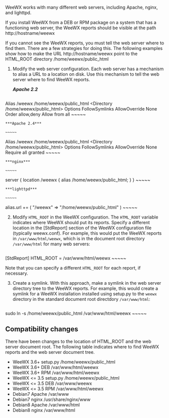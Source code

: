 WeeWX works with many different web servers, including Apache, nginx, and lighttpd.

If you install WeeWX from a DEB or RPM package on a system that has a functioning web server, the WeeWX reports should be visible at the path http://hostname/weewx

If you cannot see the WeeWX reports, you must tell the web server where to find them.  There are a few strategies for doing this.  The following examples show how to make the URL http://hostname/weewx point to the HTML_ROOT directory /home/weewx/public_html

1. Modify the web server configuration.  Each web server has a mechanism to alias a URL to a location on disk.  Use this mechanism to tell the web server where to find WeeWX reports.

    ***Apache 2.2***

    ~~~~~
Alias /weewx /home/weewx/public_html
<Directory /home/weewx/public_html>
  Options FollowSymlinks
  AllowOverride None
  Order allow,deny
  Allow from all
</Directory>
    ~~~~~

    ***Apache 2.4***

    ~~~~~
Alias /weewx /home/weewx/public_html
<Directory /home/weewx/public_html>
  Options FollowSymlinks
  AllowOverride None
  Require all granted
</Directory>
    ~~~~~

    ***nginx***

    ~~~~~
server {
  location /weewx {
    alias /home/weewx/public_html;
  }
}
    ~~~~~

    ***lighttpd***

    ~~~~~
alias.url += ( "/weewx" => "/home/weewx/public_html" )
    ~~~~~

2. Modify `HTML_ROOT` in the WeeWX configuration.  The `HTML_ROOT` variable indicates where WeeWX should put its reports.  Specify a different location in the [StdReport] section of the WeeWX configuration file (typically weewx.conf).  For example, this would put the WeeWX reports in `/var/www/html/weewx`, which is in the document root directory `/var/www/html` for many web servers:

    ~~~~~
[StdReport]
    HTML_ROOT = /var/www/html/weewx
    ~~~~~

Note that you can specify a different `HTML_ROOT` for each report, if necessary.

3. Create a symlink.  With this approach, make a symlink in the web server directory tree to the WeeWX reports.  For example, this would create a symlink for a WeeWX installation installed using setup.py to the `weewx` directory in the standard document root directdory `/var/www/html`:

    ~~~~~
sudo ln -s /home/weewx/public_html /var/www/html/weewx
    ~~~~~

## Compatibility changes

There have been changes to the location of HTML_ROOT and the web server document root.  The following table indicates where to find WeeWX reports and the web server document tree.

- WeeWX 3.6+ setup.py /home/weewx/public_html
- WeeWX 3.6+ DEB /var/www/html/weewx
- WeeWX 3.6+ RPM /var/www/html/weewx
- WeeWX <= 3.5 setup.py /home/weewx/public_html
- WeeWX <= 3.5 DEB /var/www/weewx
- WeeWX <= 3.5 RPM /var/www/html/weewx
- Debian7 Apache /var/www
- Debian7 nginx /usr/share/nginx/www
- Debian8 Apache /var/www/html
- Debian8 nginx /var/www/html
